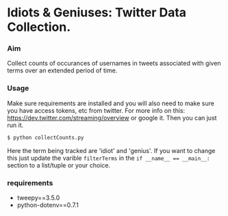 # Idiots & Geniuses: Twitter Data Collection.

### Aim

Collect counts of occurances of usernames in tweets associated with given terms over
an extended period of time.

### Usage

Make sure requirements are installed and you will also need to make sure you have access tokens, etc from twitter.
For more info on this: https://dev.twitter.com/streaming/overview or google it. Then you can just run it.

```bash
$ python collectCounts.py
```

Here the term being tracked are 'idiot' and 'genius'. If you want to change this
just update the varible `filterTerms` in the `if __name__ == __main__:` section to a
list/tuple or your choice.

### requirements
* tweepy==3.5.0
* python-dotenv==0.7.1